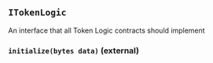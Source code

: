 ## `ITokenLogic`



An interface that all Token Logic contracts should implement


### `initialize(bytes data)` (external)








